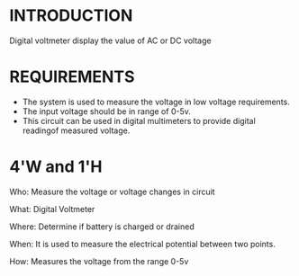 # INTRODUCTION
Digital voltmeter display the value of AC or DC voltage 

# REQUIREMENTS
- The system is used to measure the voltage in low voltage requirements.
- The input voltage should be in range of 0-5v.
- This circuit can be used in digital multimeters to provide digital readingof measured voltage.

# 4'W and 1'H
Who: Measure the voltage or voltage changes in circuit

What: Digital Voltmeter

Where: Determine if battery is charged or drained

When: It is used to measure the electrical potential between two points.

How: Measures the voltage from the range 0-5v 
